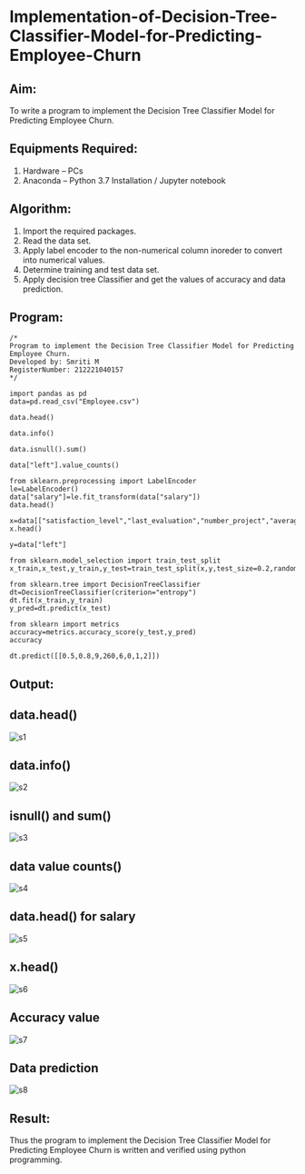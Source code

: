 # Implementation-of-Decision-Tree-Classifier-Model-for-Predicting-Employee-Churn

## Aim:
To write a program to implement the Decision Tree Classifier Model for Predicting Employee Churn.

## Equipments Required:
1. Hardware – PCs
2. Anaconda – Python 3.7 Installation / Jupyter notebook

## Algorithm:
1. Import the required packages.
2. Read the data set.
3. Apply label encoder to the non-numerical column inoreder to convert into numerical values.
4. Determine training and test data set.
5. Apply decision tree Classifier and get the values of accuracy and data prediction.

## Program:
```
/*
Program to implement the Decision Tree Classifier Model for Predicting Employee Churn.
Developed by: Smriti M
RegisterNumber: 212221040157
*/

import pandas as pd
data=pd.read_csv("Employee.csv")

data.head()

data.info()

data.isnull().sum()

data["left"].value_counts()

from sklearn.preprocessing import LabelEncoder
le=LabelEncoder()
data["salary"]=le.fit_transform(data["salary"])
data.head()

x=data[["satisfaction_level","last_evaluation","number_project","average_montly_hours","time_spend_company","Work_accident","promotion_last_5years","salary"]]
x.head()

y=data["left"]

from sklearn.model_selection import train_test_split
x_train,x_test,y_train,y_test=train_test_split(x,y,test_size=0.2,random_state=100)

from sklearn.tree import DecisionTreeClassifier
dt=DecisionTreeClassifier(criterion="entropy")
dt.fit(x_train,y_train)
y_pred=dt.predict(x_test)

from sklearn import metrics
accuracy=metrics.accuracy_score(y_test,y_pred)
accuracy

dt.predict([[0.5,0.8,9,260,6,0,1,2]])
```

## Output:

## data.head()

![s1](https://github.com/SmritiManikand/Implementation-of-Decision-Tree-Classifier-Model-for-Predicting-Employee-Churn/assets/113674204/079a8329-e536-41b3-9ff3-4ac1daf7f841)

## data.info()

![s2](https://github.com/SmritiManikand/Implementation-of-Decision-Tree-Classifier-Model-for-Predicting-Employee-Churn/assets/113674204/a6da82e4-8ec6-493c-a38f-6088d2e072ff)

## isnull() and sum()

![s3](https://github.com/SmritiManikand/Implementation-of-Decision-Tree-Classifier-Model-for-Predicting-Employee-Churn/assets/113674204/2241fc4c-bce7-4fa1-bee3-d51c25b87150)

## data value counts()

![s4](https://github.com/SmritiManikand/Implementation-of-Decision-Tree-Classifier-Model-for-Predicting-Employee-Churn/assets/113674204/c849a8d4-9e20-4537-aa25-15441e422d8c)

## data.head() for salary

![s5](https://github.com/SmritiManikand/Implementation-of-Decision-Tree-Classifier-Model-for-Predicting-Employee-Churn/assets/113674204/2d65ce97-8235-425b-a28e-d46516ff2d73)

## x.head()

![s6](https://github.com/SmritiManikand/Implementation-of-Decision-Tree-Classifier-Model-for-Predicting-Employee-Churn/assets/113674204/94e6ba95-c88e-4c7e-9bff-2645d85b9ac4)

## Accuracy value

![s7](https://github.com/SmritiManikand/Implementation-of-Decision-Tree-Classifier-Model-for-Predicting-Employee-Churn/assets/113674204/6d5db6d7-d9ab-4384-ad5f-d9127a1c05ff)

## Data prediction

![s8](https://github.com/SmritiManikand/Implementation-of-Decision-Tree-Classifier-Model-for-Predicting-Employee-Churn/assets/113674204/eb76a6e1-8003-49b5-b317-2561e57ad8ab)

## Result:
Thus the program to implement the  Decision Tree Classifier Model for Predicting Employee Churn is written and verified using python programming.
